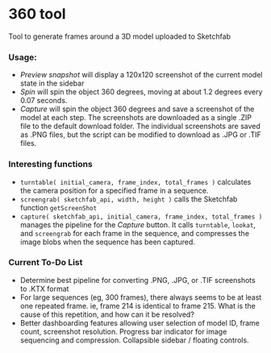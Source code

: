 # 360 tool

Tool to generate frames around a 3D model uploaded to Sketchfab

### Usage:

* _Preview snapshot_ will display a 120x120 screenshot of the current model state in the sidebar
* _Spin_ will spin the object 360 degrees, moving at about 1.2 degrees every 0.07 seconds.
* _Capture_ will spin the object 360 degrees and save a screenshot of the model at each step. The screenshots are downloaded as a single .ZIP file to the default download folder. The individual screenshots are saved as .PNG files, but the script can be modified to download as .JPG or .TIF files.

### Interesting functions

* `turntable( initial_camera, frame_index, total_frames )` calculates the camera position for a specified frame in a sequence.
* `screengrab( sketchfab_api, width, height )` calls the Sketchfab function `getScreenShot`
* `capture( sketchfab_api, initial_camera, frame_index, total_frames )` manages the pipeline for the _Capture_ button. It calls `turntable`, `lookat`, and `screengrab` for each frame in the sequence, and compresses the image blobs when the sequence has been captured.

### Current To-Do List

* Determine best pipeline for converting .PNG, .JPG, or .TIF screenshots to .KTX format
* For large sequences (eg, 300 frames), there always seems to be at least one repeated frame. ie, frame 214 is identical to frame 215. What is the cause of this repetition, and how can it be resolved?
* Better dashboarding features allowing user selection of model ID, frame count, screenshot resolution. Progress bar indicator for image sequencing and compression. Collapsible sidebar / floating controls.

